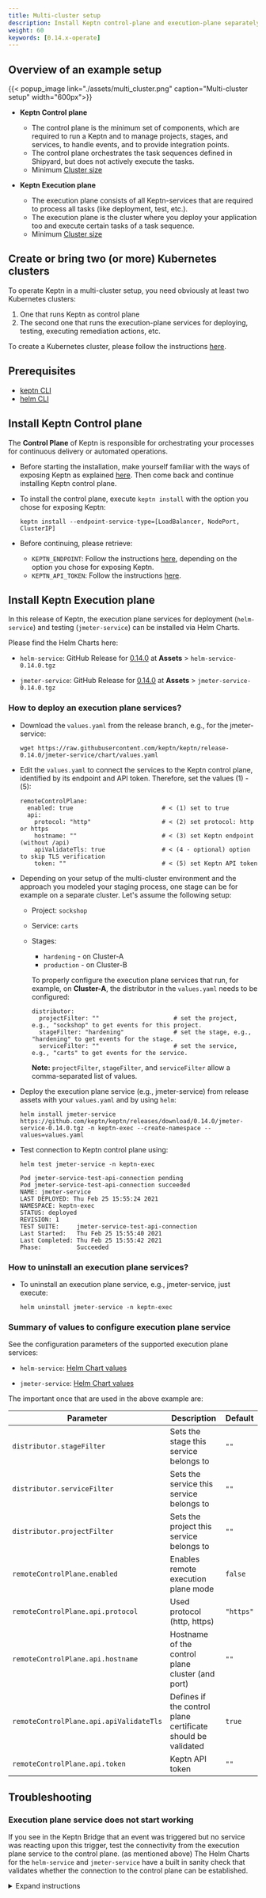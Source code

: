 ```yaml
---
title: Multi-cluster setup
description: Install Keptn control-plane and execution-plane separately.
weight: 60
keywords: [0.14.x-operate]
---
```



## Overview of an example setup

{{< popup_image
link="./assets/multi_cluster.png"
caption="Multi-cluster setup"
width="600px">}}

* **Keptn Control plane**
  * The control plane is the minimum set of components, which are required to run a Keptn and to manage projects, stages, and services, to handle events, and to provide integration points.
  * The control plane orchestrates the task sequences defined in Shipyard, but does not actively execute the tasks.
  * Minimum [Cluster size](../k8s_support/#control-plane)

* **Keptn Execution plane**
  * The execution plane consists of all Keptn-services that are required to process all tasks (like deployment, test, etc.).
  * The execution plane is the cluster where you deploy your application too and execute certain tasks of a task sequence. 
  * Minimum [Cluster size](../k8s_support/#execution-plane)

## Create or bring two (or more) Kubernetes clusters

To operate Keptn in a multi-cluster setup, you need obviously at least two Kubernetes clusters:

1. One that runs Keptn as control plane
2. The second one that runs the execution-plane services for deploying, testing, executing remediation actions, etc.

To create a Kubernetes cluster, please follow the instructions [here](../install/#create-or-bring-a-kubernetes-cluster).

## Prerequisites

* [keptn CLI](../install/#install-keptn-cli)
* [helm CLI](https://helm.sh/docs/intro/install/)

## Install Keptn Control plane

The **Control Plane** of Keptn is responsible for orchestrating your processes for continuous delivery or automated operations.

* Before starting the installation, make yourself familiar with the ways of exposing Keptn as explained [here](../install/#install-keptn). Then come back and continue installing Keptn control plane.

* To install the control plane, execute `keptn install` with the option you chose for exposing Keptn:

    ```console
    keptn install --endpoint-service-type=[LoadBalancer, NodePort, ClusterIP]
    ```

* Before continuing, please retrieve:

    * `KEPTN_ENDPOINT`: Follow the instructions [here](../install/#install-keptn), depending on the option you chose for exposing Keptn.
    * `KEPTN_API_TOKEN`: Follow the instructions [here](../install/#authenticate-keptn-cli).

## Install Keptn Execution plane

In this release of Keptn, the execution plane services for deployment (`helm-service`) and testing (`jmeter-service`) can be installed via Helm Charts.

Please find the Helm Charts here:

  - `helm-service`: GitHub Release for [0.14.0](https://github.com/keptn/keptn/releases/tag/0.14.0) at **Assets** > `helm-service-0.14.0.tgz`

  - `jmeter-service`: GitHub Release for [0.14.0](https://github.com/keptn/keptn/releases/tag/0.14.0) at **Assets** > `jmeter-service-0.14.0.tgz`

### How to deploy an execution plane services?

* Download the `values.yaml` from the release branch, e.g., for the jmeter-service:

    ```
    wget https://raw.githubusercontent.com/keptn/keptn/release-0.14.0/jmeter-service/chart/values.yaml
    ```

* Edit the `values.yaml` to connect the services to the Keptn control plane, identified by its endpoint and API token. Therefore, set the values (1) - (5):

    ```
    remoteControlPlane:
      enabled: true                         # < (1) set to true
      api:
        protocol: "http"                    # < (2) set protocol: http or https
        hostname: ""                        # < (3) set Keptn endpoint (without /api)
        apiValidateTls: true                # < (4 - optional) option to skip TLS verification
        token: ""                           # < (5) set Keptn API token
    ```

* Depending on your setup of the multi-cluster environment and the approach you modeled your staging process, one stage can be for example on a separate cluster. Let's assume the following setup: 

  * Project: `sockshop`
  * Service: `carts`
  * Stages:
      * `hardening` - on Cluster-A
      * `production` - on Cluster-B

    To properly configure the execution plane services that run, for example, on **Cluster-A**, the distributor in the `values.yaml` needs to be configured:

    ```
    distributor:
      projectFilter: ""                     # set the project, e.g., "sockshop" to get events for this project.
      stageFilter: "hardening"              # set the stage, e.g., "hardening" to get events for the stage.
      serviceFilter: ""                     # set the service, e.g., "carts" to get events for the service.
    ```

    **Note:** `projectFilter`, `stageFilter`, and `serviceFilter` allow a comma-separated list of values.

* Deploy the execution plane service (e.g., jmeter-service) from release assets with your `values.yaml` and by using `helm`:

    ```console
    helm install jmeter-service https://github.com/keptn/keptn/releases/download/0.14.0/jmeter-service-0.14.0.tgz -n keptn-exec --create-namespace --values=values.yaml
    ```

* Test connection to Keptn control plane using:

    ```console
    helm test jmeter-service -n keptn-exec
    ```

    ```console
    Pod jmeter-service-test-api-connection pending
    Pod jmeter-service-test-api-connection succeeded
    NAME: jmeter-service
    LAST DEPLOYED: Thu Feb 25 15:55:24 2021
    NAMESPACE: keptn-exec
    STATUS: deployed
    REVISION: 1
    TEST SUITE:     jmeter-service-test-api-connection
    Last Started:   Thu Feb 25 15:55:40 2021
    Last Completed: Thu Feb 25 15:55:42 2021
    Phase:          Succeeded
    ```

### How to uninstall an execution plane services?

* To uninstall an execution plane service, e.g., jmeter-service, just execute:

    ```console
    helm uninstall jmeter-service -n keptn-exec
    ```

### Summary of values to configure execution plane service

See the configuration parameters of the supported execution plane services:

  - `helm-service`: [Helm Chart values](https://github.com/keptn/keptn/blob/release-0.14.0/helm-service/chart/README.md#configuration)

  - `jmeter-service`: [Helm Chart values](https://github.com/keptn/keptn/blob/release-0.14.0/jmeter-service/chart/README.md#configuration)

The important once that are used in the above example are:

| Parameter                | Description             | Default        |
| ------------------------ | ----------------------- | -------------- |
| `distributor.stageFilter` | Sets the stage this service belongs to | `""` |
| `distributor.serviceFilter` | Sets the service this service belongs to | `""` |
| `distributor.projectFilter` | Sets the project this service belongs to | `""` |
| `remoteControlPlane.enabled` | Enables remote execution plane mode | `false` |
| `remoteControlPlane.api.protocol` | Used protocol (http, https) | `"https"` |
| `remoteControlPlane.api.hostname` | Hostname of the control plane cluster (and port) | `""` |
| `remoteControlPlane.api.apiValidateTls` | Defines if the control plane certificate should be validated | `true` |
| `remoteControlPlane.api.token` | Keptn API token | `""` |


## Troubleshooting

### Execution plane service does not start working

If you see in the Keptn Bridge that an event was triggered but no service was reacting upon this trigger, test the connectivity from the execution plane service to the control plane. (as mentioned above) The Helm Charts for the `helm-service` and `jmeter-service` have a built in sanity check that validates whether the connection to the control plane can be established.

<details><summary>Expand instructions</summary>
<p>

**Test (sanity check):**

*Prerequisites:*

* [helm CLI](https://helm.sh/docs/intro/install/)

* Connect you to the cluster where the execution plane is running

* For example, you want to test `jmeter-service` that is running in `keptn-exec` namespace, execute:

  ```console
helm test jmeter-service -n keptn-exec
  ```

* The expected outcome should be:

  ```console
Pod jmeter-service-test-api-connection pending
Pod jmeter-service-test-api-connection succeeded
NAME: jmeter-service
LAST DEPLOYED: Thu Feb 25 15:55:24 2021
NAMESPACE: keptn-exec
STATUS: deployed
REVISION: 1
TEST SUITE:     jmeter-service-test-api-connection
Last Started:   Thu Feb 25 15:55:40 2021
Last Completed: Thu Feb 25 15:55:42 2021
Phase:          Succeeded
  ```

**Help:**

1. Validate the properties set in the `values.yaml`:

  ```
remoteControlPlane:
  enabled: true                         # < (1) set to true
  api:
    protocol: "http"                    # < (2) set protocol: http or https
    hostname: ""                        # < (3) set Keptn hostname (without /api)
    apiValidateTls: true                # < (4 - optional) option to skip TLS verification
    token: ""                           # < (5) set Keptn API token
  ```

  - Is `enabled` set to `true`?
  - Is the Keptn API endpoint on `http` or `https`?
  - Is the hostname of the Keptn API endpoint correct, e.g. `my.keptn-dev.company.com` (without `/api`)
  - Do you want to skip TLS verification?
  - Is the Keptn API token correct? (You can find it in the Keptn Bridge, or by following the guide for [authenticating](../install/#authenticate-keptn-cli))

</p></details>
